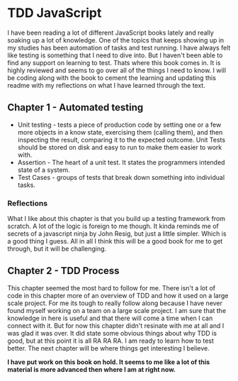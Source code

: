 # TDD JavaScript
I have been reading a lot of different JavaScript books lately and really soaking up a lot of knowledge. One of the topics that keeps showing up in my studies has been automation of tasks and test running. I have always felt like testing is something that I need to dive into. But I haven't been able to find any support on learning to test.
Thats where this book comes in. It is highly reviewed and seems to go over all of the things I need to know. I will be coding along with the book to cement the learning and updating this readme with my reflections on what I have learned through the text.
## Chapter 1 - Automated testing
* Unit testing - tests a piece of production code by setting one or a few more objects in a know state, exercising them (calling them), and then inspecting the result, comparing it to the expected outcome.
Unit Tests should be stored on disk and easy to run to make them easier to work with.
* Assertion - The heart of a unit test. It states the programmers intended state of a system.
* Test Cases - groups of tests that break down something into individual tasks.

### Reflections
What I like about this chapter is that you build up a testing framework from scratch. A lot of the logic is foreign to me though. It kinda reminds me of secrets of a javascript ninja by John Resig, but just a little simpler. Which is a good thing I guess. All in all I think this will be a good book for me to get through, but it will be challenging.

## Chapter 2 - TDD Process
This chapter seemed the most hard to follow for me. There isn't a lot of code in this chapter more of an overview of TDD and how it used on a large scale project. For me its tough to really follow along because I have never found myself working on a team on a large scale project. I am sure that the knowledge in here is useful and that there will come a time when I can connect with it. But for now this chapter didn't resinate with me at all and I was glad it was over. It did state some obvious things about why TDD is good, but at this point it is all RA RA RA. I am ready to learn how to test better. The next chapter will be where things get interesting I believe.

**I have put work on this book on hold. It seems to me like a lot of this material is more advanced then where I am at right now.**
